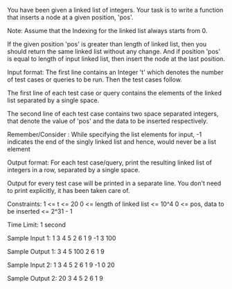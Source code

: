 You have been given a linked list of integers. Your task is to write a function that inserts a node at a given position, 'pos'.

Note:
Assume that the Indexing for the linked list always starts from 0.

If the given position 'pos' is greater than length of linked list, then you should return the same linked list without any change. And if position 'pos' is equal to length of input linked list, then insert the node at the last position.

Input format:
The first line contains an Integer 't' which denotes the number of test cases or queries to be run. Then the test cases follow.

The first line of each test case or query contains the elements of the linked list separated by a single space. 

The second line of each test case contains two space separated integers, that denote the value of 'pos' and the data to be inserted respectively. 

Remember/Consider :
While specifying the list elements for input, -1 indicates the end of the singly linked list and hence, would never be a list element

Output format:
For each test case/query, print the resulting linked list of integers in a row, separated by a single space.

Output for every test case will be printed in a separate line.
You don't need to print explicitly, it has been taken care of.

Constraints:
1 <= t <= 20
0 <= length of linked list <= 10^4
0 <= pos, data to be inserted <= 2^31 - 1

Time Limit: 1 second

Sample Input 1:
1
3 4 5 2 6 1 9 -1
3 100

Sample Output 1:
3 4 5 100 2 6 1 9

Sample Input 2:
1 
3 4 5 2 6 1 9 -1
0 20

Sample Output 2:
20 3 4 5 2 6 1 9
